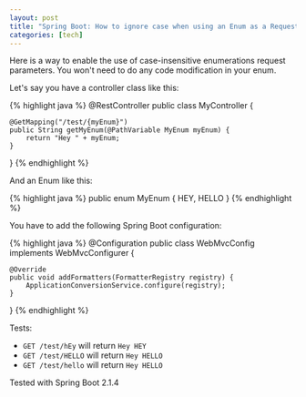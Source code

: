 ```yaml
---
layout: post
title: "Spring Boot: How to ignore case when using an Enum as a Request parameter"
categories: [tech]
---
```


Here is a way to enable the use of case-insensitive enumerations request parameters. You won't need to do any code modification in your enum.

Let's say you have a controller class like this:

{% highlight java %}
@RestController
public class MyController {
    
    @GetMapping("/test/{myEnum}")
    public String getMyEnum(@PathVariable MyEnum myEnum) {
        return "Hey " + myEnum;
    }
}
{% endhighlight %}

And an Enum like this:

{% highlight java %}
public enum MyEnum {
    HEY,
    HELLO
}
{% endhighlight %}

You have to add the following Spring Boot configuration:

{% highlight java %}
@Configuration
public class WebMvcConfig implements WebMvcConfigurer {
    
    @Override
    public void addFormatters(FormatterRegistry registry) {
        ApplicationConversionService.configure(registry);
    }
}
{% endhighlight %}
 
Tests:
* `GET /test/hEy` will return `Hey HEY`
* `GET /test/HELLO` will return `Hey HELLO`
* `GET /test/hello` will return `Hey HELLO`

Tested with Spring Boot 2.1.4